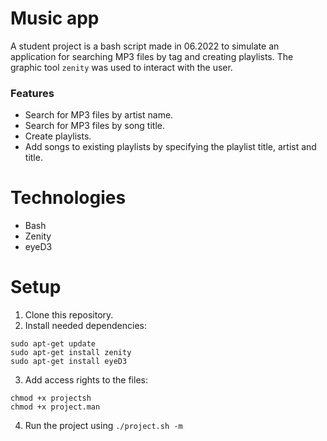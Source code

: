 # Music app
A student project is a bash script made in 06.2022 to simulate an application for searching MP3 files by tag and creating playlists. The graphic tool `zenity` was used to interact with the user.
### Features
- Search for MP3 files by artist name.
- Search for MP3 files by song title.
- Create playlists.
- Add songs to existing playlists by specifying the playlist title, artist and title.
# Technologies
- Bash
- Zenity
- eyeD3
# Setup
1. Clone this repository.
2. Install needed dependencies:
````
sudo apt-get update
sudo apt-get install zenity
sudo apt-get install eyeD3
````
3. Add access rights to the files:
````
chmod +x projectsh
chmod +x project.man
````
4. Run the project using `./project.sh -m`
